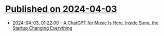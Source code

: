 # [Published on 2024-04-03](index.md)

* [2024-04-03, 01:22:00](https://soylentnews.org/article.pl?sid=24/04/02/034254&from=rss) - [A ChatGPT for Music Is Here. Inside Suno, the Startup Changing Everything](https://soylentnews.org/article.pl?sid=24/04/02/034254&from=rss)
